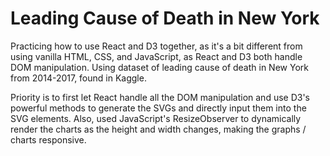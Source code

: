 # Leading Cause of Death in New York
Practicing how to use React and D3 together, as it's a bit different from using vanilla HTML, CSS, and JavaScript, as React and D3 both handle DOM manipulation.
Using dataset of leading cause of death in New York from 2014-2017, found in Kaggle.

Priority is to first let React handle all the DOM manipulation and use D3's powerful methods to generate the SVGs and directly input them into the SVG elements. 
Also, used JavaScript's ResizeObserver to dynamically render the charts as the height and width changes, making the graphs / charts responsive. 
